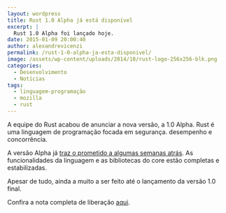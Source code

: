 ```yaml
---
layout: wordpress
title: Rust 1.0 Alpha já está disponível
excerpt: |
  Rust 1.0 Alpha foi lançado hoje.
date: 2015-01-09 20:00:40
author: alexandrevicenzi
permalink: /rust-1-0-alpha-ja-esta-disponivel/
image: /assets/wp-content/uploads/2014/10/rust-logo-256x256-blk.png
categories:
  - Desenvolvimento
  - Notícias
tags:
  - linguagem-programação
  - mozilla
  - rust
---
```


A equipe do Rust acabou de anunciar a nova versão, a 1.0 Alpha. Rust é uma linguagem de programação focada em segurança. desempenho e concorrência.

A versão Alpha já <a href="/rust-1-0-sera-lancado-em-2015" target="_blank">traz o prometido a algumas semanas atrás</a>. As funcionalidades da linguagem e as bibliotecas do core estão completas e estabilizadas.

Apesar de tudo, ainda a muito a ser feito até o lançamento da versão 1.0 final.

Confira a nota completa de liberação <a href="http://blog.rust-lang.org/2015/01/09/Rust-1.0-alpha.html" target="_blank">aqui</a>.
